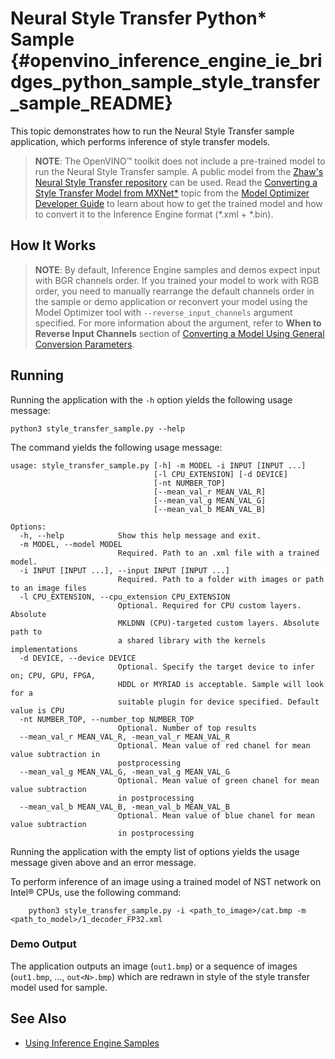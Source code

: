 # Neural Style Transfer Python* Sample {#openvino_inference_engine_ie_bridges_python_sample_style_transfer_sample_README}

This topic demonstrates how to run the Neural Style Transfer sample application, which performs
inference of style transfer models.

> **NOTE**: The OpenVINO™ toolkit does not include a pre-trained model to run the Neural Style Transfer sample. A public model from the [Zhaw's Neural Style Transfer repository](https://github.com/zhaw/neural_style) can be used. Read the [Converting a Style Transfer Model from MXNet*](../../../../../docs/MO_DG/prepare_model/convert_model/mxnet_specific/Convert_Style_Transfer_From_MXNet.md) topic from the [Model Optimizer Developer Guide](../../../../../docs/MO_DG/Deep_Learning_Model_Optimizer_DevGuide.md) to learn about how to get the trained model and how to convert it to the Inference Engine format (\*.xml + \*.bin).

## How It Works

> **NOTE**: By default, Inference Engine samples and demos expect input with BGR channels order. If you trained your model to work with RGB order, you need to manually rearrange the default channels order in the sample or demo application or reconvert your model using the Model Optimizer tool with `--reverse_input_channels` argument specified. For more information about the argument, refer to **When to Reverse Input Channels** section of [Converting a Model Using General Conversion Parameters](../../../../../docs/MO_DG/prepare_model/convert_model/Converting_Model_General.md).

## Running

Running the application with the <code>-h</code> option yields the following usage message:
```
python3 style_transfer_sample.py --help
```
The command yields the following usage message:
```
usage: style_transfer_sample.py [-h] -m MODEL -i INPUT [INPUT ...]
                                [-l CPU_EXTENSION] [-d DEVICE]
                                [-nt NUMBER_TOP]
                                [--mean_val_r MEAN_VAL_R]
                                [--mean_val_g MEAN_VAL_G]
                                [--mean_val_b MEAN_VAL_B]

Options:
  -h, --help            Show this help message and exit.
  -m MODEL, --model MODEL
                        Required. Path to an .xml file with a trained model.
  -i INPUT [INPUT ...], --input INPUT [INPUT ...]
                        Required. Path to a folder with images or path to an image files
  -l CPU_EXTENSION, --cpu_extension CPU_EXTENSION
                        Optional. Required for CPU custom layers. Absolute
                        MKLDNN (CPU)-targeted custom layers. Absolute path to
                        a shared library with the kernels implementations
  -d DEVICE, --device DEVICE
                        Optional. Specify the target device to infer on; CPU, GPU, FPGA,
                        HDDL or MYRIAD is acceptable. Sample will look for a
                        suitable plugin for device specified. Default value is CPU
  -nt NUMBER_TOP, --number_top NUMBER_TOP
                        Optional. Number of top results
  --mean_val_r MEAN_VAL_R, -mean_val_r MEAN_VAL_R
                        Optional. Mean value of red chanel for mean value subtraction in
                        postprocessing
  --mean_val_g MEAN_VAL_G, -mean_val_g MEAN_VAL_G
                        Optional. Mean value of green chanel for mean value subtraction
                        in postprocessing
  --mean_val_b MEAN_VAL_B, -mean_val_b MEAN_VAL_B
                        Optional. Mean value of blue chanel for mean value subtraction
                        in postprocessing
```

Running the application with the empty list of options yields the usage message given above and an error message.

To perform inference of an image using a trained model of NST network on Intel® CPUs, use the following command:
```
    python3 style_transfer_sample.py -i <path_to_image>/cat.bmp -m <path_to_model>/1_decoder_FP32.xml
```

### Demo Output

The application outputs an image (`out1.bmp`) or a sequence of images (`out1.bmp`, ..., `out<N>.bmp`) which are redrawn in style of the style transfer model used for sample.

## See Also 
* [Using Inference Engine Samples](../../../../../docs/IE_DG/Samples_Overview.md)


